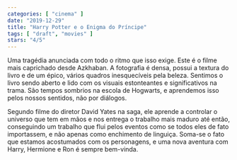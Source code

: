 ```yaml
---
categories: [ "cinema" ]
date: "2019-12-29"
title: "Harry Potter e o Enigma do Príncipe"
tags: [ "draft", "movies" ]
stars: "4/5"
---
```

Uma tragédia anunciada com todo o ritmo que isso exige. Este é o filme mais caprichado desde Azkhaban. A fotografia é densa, possui a textura do livro e de um épico, vários quadros inesquecíveis pela beleza. Sentimos o livro sendo aberto e lido com os visuais estonteantes e significativos na trama. São tempos sombrios na escola de Hogwarts, e aprendemos isso pelos nossos sentidos, não por diálogos.

Segundo filme do diretor David Yates na saga, ele aprende a controlar o universo que tem em mãos e nos entrega o trabalho mais maduro até então, conseguindo um trabalho que flui pelos eventos como se todos eles de fato importassem, e não apenas como enchimento de linguiça. Soma-se o fato que estamos acostumados com os personagens, e uma nova aventura com Harry, Hermione e Ron é sempre bem-vinda.
